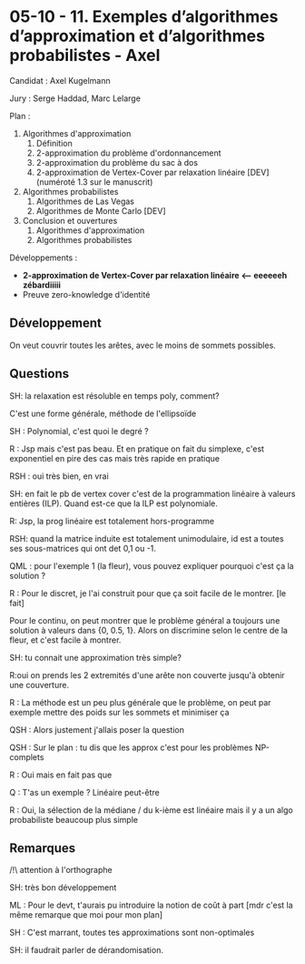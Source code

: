 # 05-10 - 11. Exemples d’algorithmes d’approximation et d’algorithmes probabilistes - Axel #



Candidat : Axel Kugelmann

Jury : Serge Haddad, Marc Lelarge



Plan :

   1. Algorithmes d'approximation
       1. Définition
       1. 2-approximation du problème d'ordonnancement
       1. 2-approximation du problème du sac à dos
       1. 2-approximation de Vertex-Cover par relaxation linéaire [DEV] (numéroté 1.3 sur le manuscrit)
   1. Algorithmes probabilistes
       1. Algorithmes de Las Vegas
       1. Algorithmes de Monte Carlo [DEV]
   1. Conclusion et ouvertures
       1. Algorithmes d'approximation
       1. Algorithmes probabilistes


Développements :

   * **2-approximation de Vertex-Cover par relaxation linéaire <-- eeeeeeh zébardiiiii**
   * Preuve zero-knowledge d'identité


## Développement ##



On veut couvrir toutes les arêtes, avec le moins de sommets possibles.



## Questions ##







SH: la relaxation est résoluble en temps poly, comment?

C'est une forme générale, méthode de l'ellipsoïde

SH : Polynomial, c'est quoi le degré ?

R : Jsp mais c'est pas beau. Et en pratique on fait du simplexe, c'est exponentiel en pire des cas mais très rapide en pratique

RSH : oui très bien, en vrai

SH: en fait le pb de vertex cover c'est de la programmation linéaire à valeurs entières (ILP). Quand est-ce que la ILP est polynomiale.

R: Jsp, la prog linéaire est totalement hors-programme

RSH: quand la matrice induite est totalement unimodulaire, id est a toutes ses sous-matrices qui ont det 0,1 ou -1.





QML : pour l'exemple 1 (la fleur), vous pouvez expliquer pourquoi c'est ça la solution ?

R : Pour le discret, je l'ai construit pour que ça soit facile de le montrer. [le fait]

Pour le continu, on peut montrer que le problème général a toujours une solution à valeurs dans {0, 0.5, 1}. Alors on discrimine selon le centre de la fleur, et c'est facile à montrer.



SH: tu connait une approximation très simple?

R:oui on prends les 2 extremités d'une arête non couverte jusqu'à obtenir une couverture.





R : La méthode est un peu plus générale que le problème, on peut par exemple mettre des poids sur les sommets et minimiser ça

QSH : Alors justement j'allais poser la question



QSH : Sur le plan : tu dis que les approx c'est pour les problèmes NP-complets

R : Oui mais en fait pas que

Q : T'as un exemple ? Linéaire peut-être

R : Oui, la sélection de la médiane / du k-ième est linéaire mais il y a un algo probabiliste beaucoup plus simple











## Remarques ##

/!\ attention à l'orthographe



SH: très bon développement



ML : Pour le devt, t'aurais pu introduire la notion de coût à part [mdr c'est la même remarque que moi pour mon plan]



SH : C'est marrant, toutes tes approximations sont non-optimales



SH: il faudrait parler de dérandomisation.
